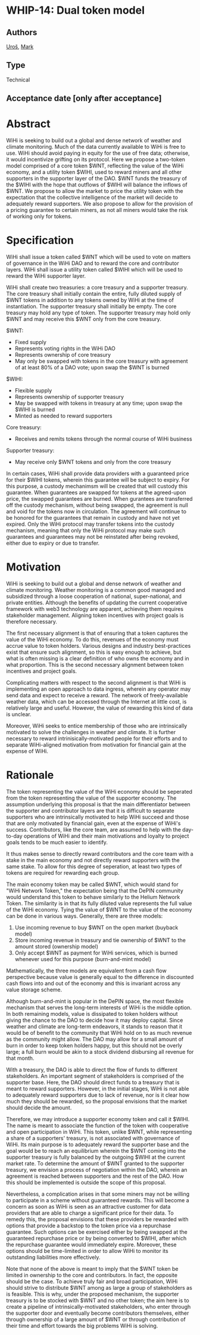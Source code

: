 # WHIP-14: Dual token model

## Authors
[Uroš](https://twitter.com/urosnoetic), [Mark](https://twitter.com/BallandiesMC) 

## Type
Technical 

## Acceptance date [only after acceptance]

# Abstract
WiHi is seeking to build out a global and dense network of weather and climate monitoring. Much of the data currently available to WiHi is free to use. WiHi should avoid paying in equity for the use of free data; otherwise, it would incentivize grifting on its protocol. Here we propose a two-token model comprised of a core token \$WNT, reflecting the value of the WiHi economy, and a utility token \$WIHI, used to reward miners and all other supporters in the supporter layer of the DAO. \$WNT funds the treasury of the \$WIHI with the hope that outflows of \$WIHI will balance the inflows of \$WNT. We propose to allow the market to price the utility token with the expectation that the collective intelligence of the market will decide to adequately reward supporters. We also propose to allow for the provision of a pricing guarantee to certain miners, as not all miners would take the risk of working only for tokens.

# Specification
WiHi shall issue a token called \$WNT which will be used to vote on matters of governance in the WiHi DAO and to reward the core and contributor layers. WiHi shall issue a utility token called \$WIHI which will be used to reward the WiHi supporter layer.

WiHi shall create two treasuries: a core treasury and a supporter treasury. The core treasury shall initially contain the entire, fully diluted supply of \$WNT tokens in addition to any tokens owned by WiHi at the time of instantiation. The supporter treasury shall initially be empty. The core treasury may hold any type of token. The supporter treasury may hold only \$WNT and may receive this \$WNT only from the core treasury.

\$WNT:
- Fixed supply
- Represents voting rights in the WiHi DAO
- Represents ownership of core treasury
- May only be swapped with tokens in the core treasury with agreement of at least 80\% of a DAO vote; upon swap the \$WNT is burned

\$WIHI:
- Flexible supply
- Represents ownership of supporter treasury
- May be swapped with tokens in treasury at any time; upon swap the \$WIHI is burned
- Minted as needed to reward supporters

Core treasury:
- Receives and remits tokens through the normal course of WiHi business

Supporter treasury:
- May receive only \$WNT tokens and only from the core treasury

In certain cases, WiHi shall provide data providers with a guaranteed price for their \$WIHI tokens, wherein this guarantee will be subject to expiry. For this purpose, a custody mechanimsm will be created that will custody this guarantee. When guarantees are swapped for tokens at the agreed-upon price, the swapped guarantees are burned. When gurantees are transferred off the custody mechanism, without being swapped, the agreement is null and void for the tokens now in circulation. The agreement will continue to be honored for the guarantees that remain in custody and have not yet expired. Only the WiHi protocol may transfer tokens into the custody mechanism, meaning that only the WiHi protocol may make such guarantees and guarantees may not be reinstated after being revoked, either due to expiry or due to transfer.

# Motivation
WiHi is seeking to build out a global and dense network of weather and climate monitoring. Weather monitoring is a common good managed and subsidized through a loose cooperation of national, super-national, and private entities. Although the benefits of updating the current cooperative framework with web3 technology are apparent, achieving them requires stakeholder management. Aligning token incentives with project goals is therefore necessary.

The first necessary alignment is that of ensuring that a token captures the value of the WiHi economy. To do this, revenues of the economy must accrue value to token holders. Various designs and industry best-practices exist that ensure such alignment, so this is easy enough to achieve, but what is often missing is a clear definition of who owns the economy and in what proportion. This is the second necessary alignment between token incentives and project goals.

Complicating matters with respect to the second alignment is that WiHi is implementing an open approach to data ingress, wherein any operator may send data and expect to receive a reward. The network of freely-available weather data, which can be accessed through the Internet at little cost, is relatively large and useful. However, the value of rewarding this kind of data is unclear.

Moreover, WiHi seeks to entice membership of those who are intrinsically motivated to solve the challenges in weather and climate. It is further necessary to reward intrinisically-motivated people for their efforts and to separate WiHi-aligned motivation from motivation for financial gain at the expense of WiHi.

# Rationale
The token representing the value of the WiHi economy should be seperated from the token representing the value of the supporter economy. The assumption underlying this proposal is that the main differentiator between the supporter and contributor layers are that it is difficult to separate supporters who are intrinsically motivated to help WiHi succeed and those that are only motivated by financial gain, even at the expense of WiHi's success. Contributors, like the core team, are assumed to help with the day-to-day operations of WiHi and their main motivations and loyalty to project goals tends to be much easier to identify.

It thus makes sense to directly reward contributors and the core team with a stake in the main economy and not directly reward supporters with the same stake. To allow for this degree of seperation, at least two types of tokens are required for rewarding each group.

The main economy token may be called \$WNT, which would stand for "WiHi Network Token," the expectation being that the DePIN community would understand this token to behave similarly to the Helium Network Token. The similarity is in that its fully diluted value represents the full value of the WiHi economy. Tying the value of \$WNT to the value of the economy can be done in various ways. Generally, there are three models:
1) Use incoming revenue to buy \$WNT on the open market (buyback model)
2) Store incoming revenue in treasury and tie ownership of \$WNT to the amount stored (ownership model)
3) Only accept \$WNT as payment for WiHi services, which is burned whenever used for this purpose (burn-and-mint model)

Mathematically, the three models are equivalent from a cash flow perspective because value is generally equal to the difference in discounted cash flows into and out of the economy and this is invariant across any value storage scheme.

Although burn-and-mint is popular in the DePIN space, the most flexible mechanism that serves the long-term interests of WiHi is the middle option. In both remaining models, value is dissipated to token holders without giving the chance to the DAO to decide how it may deploy capital. Since weather and climate are long-term endeavors, it stands to reason that it would be of benefit to the community that WiHi hold on to as much revenue as the community might allow. The DAO may allow for a small amount of burn in order to keep token holders happy, but this should not be overly large; a full burn would be akin to a stock dividend disbursing all revenue for that month.

With a treasury, the DAO is able to direct the flow of funds to different stakeholders. An important segment of stakeholders is comprised of the supporter base. Here, the DAO should direct funds to a treasury that is meant to reward supporters. However, in the initial stages, WiHi is not able to adequately reward supporters due to lack of revenue, nor is it clear how much they should be rewarded, so the proposal envisions that the market should decide the amount.

Therefore, we may introduce a supporter economy token and call it \$WIHI. The name is meant to associate the function of the token with cooperative  and open participation in WiHi. This token, unlike \$WNT, while representing a share of a supporters' treasury, is not associated with governance of WiHi. Its main purpose is to adequately reward the supporter base and the goal would be to reach an equilibrium wherein the \$WNT coming into the supporter treasury is fully balanced by the outgoing \$WIHI at the current market rate. To determine the amount of \$WNT granted to the supporter treasury, we envision a process of negotiation within the DAO, wherein an agreement is reached between supporters and the rest of the DAO. How this should be implemented is outside the scope of this proposal.

Nevertheless, a complication arises in that some miners may not be willing to participate in a scheme without guaranteed rewards. This will become a concern as soon as WiHi is seen as an attractive customer for data providers that are able to charge a significant price for their data. To remedy this, the proposal envisions that these providers be rewarded with options that provide a backstop to the token price via a repurchase guarantee. Such options can be exercised either by being swapped at the guaranteed repurchase price or by being converted to \$WIHI, after which the repurchase guarantee would immediately expire. Moreover, these options should be time-limited in order to allow WiHi to monitor its outstanding liabilities more effectively.

Note that none of the above is meant to imply that the \$WNT token be limited in ownership to the core and contributors. In fact, the opposite should be the case. To achieve truly fair and broad participation, WiHi should strive to distribute \$WNT among as large a group of stakeholders as is feasible. This is why, under the proposed mechanism, the supporter treasury is to be stocked with \$WNT and no other token; the aim here is to create a pipeline of intrinsically-motivated stakeholders, who enter through the supporter door and eventually become contributors themselves, either through ownership of a large amount of \$WNT or through contribution of their time and effort towards the big problems WiHi is solving.
